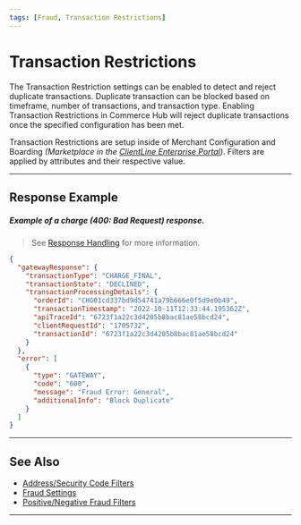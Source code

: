 ```yaml
---
tags: [Fraud, Transaction Restrictions]
---
```


# Transaction Restrictions

The Transaction Restriction settings can be enabled to detect and reject duplicate transactions. Duplicate transaction can be blocked based on timeframe, number of transactions, and transaction type. Enabling Transaction Restrictions in Commerce Hub will reject duplicate transactions once the specified configuration has been met.

Transaction Restrictions are setup inside of Merchant Configuration and Boarding _(Marketplace in the [ClientLine Enterprise Portal](https://www.businestrack.com))_. Filters are applied by attributes and their respective value.

---

## Response Example

##### Example of a charge (400: Bad Request) response.

<!-- theme: info -->
> See [Response Handling](?path=docs/Resources/Guides/Response-Codes/Response-Handling.md) for more information.

```json
{
  "gatewayResponse": {
    "transactionType": "CHARGE_FINAL",
    "transactionState": "DECLINED",
    "transactionProcessingDetails": {
      "orderId": "CHG01cd337bd9d54741a79b666e0f5d9e0b49",
      "transactionTimestamp": "2022-10-11T12:33:44.195362Z",
      "apiTraceId": "6723f1a22c3d4205b8bac81ae58bcd24",
      "clientRequestId": "1705732",
      "transactionId": "6723f1a22c3d4205b8bac81ae58bcd24"
    }
  },
  "error": [
    {
      "type": "GATEWAY",
      "code": "600",
      "message": "Fraud Error: General",
      "additionalInfo": "Block Duplicate"
    }
  ]
}
```

---

## See Also

- [Address/Security Code Filters](?path=docs/Resources/Guides/Fraud/Fraud-Settings-AVS-CVV.md)
- [Fraud Settings](?path=docs/Resources/Guides/Fraud/Fraud-Settings.md)
- [Positive/Negative Fraud Filters](?path=docs/Resources/Guides/Fraud/Fraud-Settings-Filters.md)

<!---
- [Fraud Detect](?path=docs/Resources/Guides/Fraud/Fraud-Detect.md)
- [Velocity Controls](?path=docs/Resources/Guides/Fraud/Fraud-Settings-Velocity.md)
-->

---
